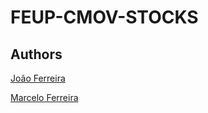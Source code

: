 # FEUP-CMOV-STOCKS

## Authors

[João Ferreira](https://github.com/joaocsf)

[Marcelo Ferreira](https://github.com/mferreira96) 
